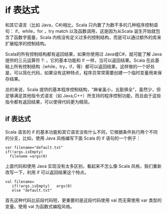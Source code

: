 # if 表达式 #

和其它语言（比如 Java，C#)相比，Scala 只内置了为数不多的几种程序控制语句： if，while，for ，try match 以及函数调用，这是因为从Scala 诞生开始就包含了函数字面量，Scala 内核没有定义过多的控制结构，而是可以通过额外的库来扩展程序的控制结构。

Scala的所有控制结构都有返回结果，如果你使用过 Java或C#，就可能了解 Java 提供的三元运算符 ?: ，它的基本功能和 if 一样，当可以返回结果。Scala 在此基础上所有控制结构（while，try，if，等）都可以返回结果。这样做的一个好处是，可以简化代码，如果没有这种特点，程序员常常需要创建一个临时变量用来保存结果。

总的来说，Scala 提供的基本程序控制结构，“麻雀虽小，五脏俱全”，虽然少，但足够满足其他指令式语言（如 Java,C++）所支持的程序控制功能，而且由于这些指令都有返回结果，可以使得代码更为精简。

## if 表达式 ##

Scala 语言的 if 的基本功能和其它语言没有什么不同，它根据条件执行两个不同的分支，比如，使用                     Java 风格编写下面 Scala 的 if 语句的一个例子：

```
var filename="default.txt"
if(!args.isEmpty)
  filename =args(0)
```

上面代码和使用 Java 实现没有太多区别，看起来不怎么像 Scala 风格，我们重新改写一下，利用 if 可以返回结果这个特点。

```
val filename=
   if(!args.isEmpty)   args(0)
   else "default.txt"
```

首先这种代码比前段代码短，更重要的是这段代码使用 val 而无需使用 var 类型的变量。使用 val 为函数式编程风格。
